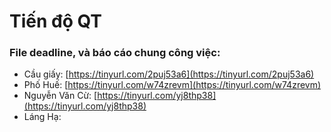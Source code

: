 # Tiến độ QT

### File deadline, và báo cáo chung công việc:

* Cầu giấy: [https://tinyurl.com/2puj53a6](https://tinyurl.com/2puj53a6)
* Phố Huế: [https://tinyurl.com/w74zrevm](https://tinyurl.com/w74zrevm)
* Nguyễn Văn Cừ: [https://tinyurl.com/yj8thp38](https://tinyurl.com/yj8thp38)
* Láng Hạ: 

